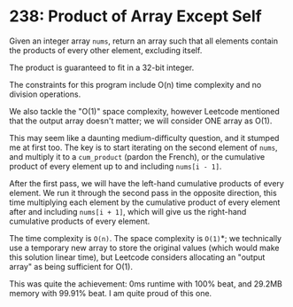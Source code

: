 # 238: Product of Array Except Self

Given an integer array `nums`, return an array such that all elements
contain the products of every other element, excluding itself.

The product is guaranteed to fit in a 32-bit integer.

The constraints for this program include O(n) time complexity and no
division operations.

We also tackle the "O(1)" space complexity, however Leetcode mentioned
that the output array doesn't matter; we will consider ONE array as
O(1).

This may seem like a daunting medium-difficulty question, and it stumped
me at first too. The key is to start iterating on the second element of
`nums`, and multiply it to a `cum_product` (pardon the French), or the
cumulative product of every element up to and including `nums[i - 1]`.

After the first pass, we will have the left-hand cumulative products of
every element. We run it through the second pass in the opposite
direction, this time multiplying each element by the cumulative product
of every element after and including `nums[i + 1]`, which will give us
the right-hand cumulative products of every element.

The time complexity is `O(n)`. The space complexity is `O(1)`*; we
technically use a temporary new array to store the original values
(which would make this solution linear time), but Leetcode considers
allocating an "output array" as being sufficient for O(1).

This was quite the achievement: 0ms runtime with 100% beat, and 29.2MB
memory with 99.91% beat. I am quite proud of this one.
